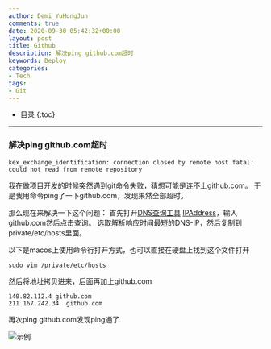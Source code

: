 ```yaml
---
author: Demi_YuHongJun
comments: true
date: 2020-09-30 05:42:32+00:00
layout: post
title: Github
description: 解决ping github.com超时
keywords: Deploy
categories:
- Tech
tags:
- Git
---
```

* 目录
{:toc}
---

### 解决ping github.com超时

```
kex_exchange_identification: connection closed by remote host fatal: could not read from remote repository
```
我在做项目开发的时候突然遇到git命令失败，猜想可能是连不上github.com。
于是我用命令ping了一下github.com，发现果然全部超时。

那么现在来解决一下这个问题：
首先打开[DNS查询工具](https://tools.ipip.net/dns.php) [IPAddress](https://github.com.ipaddress.com/)，输入github.com然后点击查询。
选取解析响应时间最短的DNS-IP，然后复制到private/etc/hosts里面。

以下是macos上使用命令行打开方式，也可以直接在硬盘上找到这个文件打开
```
sudo vim /private/etc/hosts
```
然后将地址拷贝进来，后面再加上github.com
```
140.82.112.4 github.com
211.167.242.34  github.com
```
再次ping github.com发现ping通了

![示例](https://yuhongjun.github.io/assets/media/2020-09-30.png)